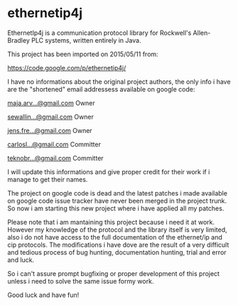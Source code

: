 # ethernetip4j
EthernetIp4j is a communication protocol library for Rockwell's Allen-Bradley PLC systems, written entirely in Java. 

This project has been imported on 2015/05/11 from:

https://code.google.com/p/ethernetip4j/

I have no informations about the original project authors, the only info i have are the "shortened" email addressess available on google code:

maja.arv...@gmail.com 	Owner

sewallin...@gmail.com 	Owner

jens.fre...@gmail.com 	Owner

carlosl...@gmail.com 	Committer

teknobr...@gmail.com  Committer

I will update this informations and give proper credit for their work if i manage to get their names.

The project on google code is dead and the latest patches i made available on google code issue tracker have never been merged in the project trunk.
So now i am starting this new project where i have applied all my patches.

Please note that i am mantaining this project because i need it at work.
However my knowledge of the protocol and the library itself is very limited, also i do not have access to the full documentation of the ethernet/ip and cip protocols.
The modifications i have dove are the result of a very difficult and tedious process of bug hunting, documentation hunting, trial and error and luck.

So i can't assure prompt bugfixing or proper development of this project unless i need to solve the same issue formy work.

Good luck and have fun!
